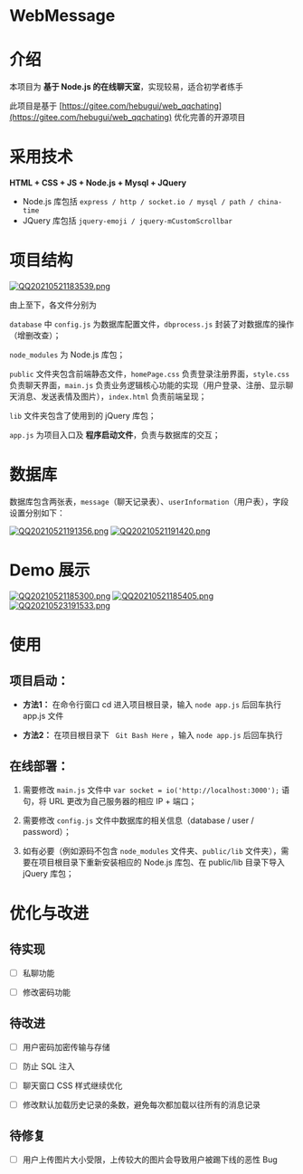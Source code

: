# WebMessage
# 介绍
本项目为 **基于 Node.js 的在线聊天室**，实现较易，适合初学者练手

此项目是基于 [https://gitee.com/hebugui/web_qqchating](https://gitee.com/hebugui/web_qqchating) 优化完善的开源项目
# 采用技术
**HTML + CSS + JS + Node.js + Mysql + JQuery**

* Node.js 库包括 `express / http / socket.io / mysql / path / china-time`
* JQuery 库包括 `jquery-emoji / jquery-mCustomScrollbar`

# 项目结构
[![QQ20210521183539.png](https://img.maocdn.cn/img/2021/05/21/QQ20210521183539.png)](https://img.wang/image/qqjie-tu-20210521183539.bgd3d)

由上至下，各文件分别为

`database` 中 `config.js` 为数据库配置文件，`dbprocess.js` 封装了对数据库的操作（增删改查）；

`node_modules` 为 Node.js 库包；

`public` 文件夹包含前端静态文件，`homePage.css` 负责登录注册界面，`style.css` 负责聊天界面，`main.js` 负责业务逻辑核心功能的实现（用户登录、注册、显示聊天消息、发送表情及图片），`index.html` 负责前端呈现；

`lib` 文件夹包含了使用到的 jQuery 库包；

`app.js` 为项目入口及 **程序启动文件**，负责与数据库的交互；

# 数据库
数据库包含两张表，`message`（聊天记录表）、`userInformation`（用户表），字段设置分别如下：

[![QQ20210521191356.png](https://img.maocdn.cn/img/2021/05/21/QQ20210521191356.png)](https://img.wang/image/qqjie-tu-20210521191356.bgy7o)
[![QQ20210521191420.png](https://img.maocdn.cn/img/2021/05/21/QQ20210521191420.png)](https://img.wang/image/qqjie-tu-20210521191420.bgRVr)

# Demo 展示
[![QQ20210521185300.png](https://img.maocdn.cn/img/2021/05/21/QQ20210521185300.png)](https://img.wang/image/qqjie-tu-20210521185300.bgmki)
[![QQ20210521185405.png](https://img.maocdn.cn/img/2021/05/21/QQ20210521185405.png)](https://img.wang/image/qqjie-tu-20210521185405.bgjXY)
[![QQ20210523191533.png](https://img.maocdn.cn/img/2021/05/23/QQ20210523191533.png)](https://img.wang/image/qqjie-tu-20210523191533.bVdTD)

# 使用
## 项目启动：

* **方法1：** 在命令行窗口 cd 进入项目根目录，输入 `node app.js` 后回车执行 app.js 文件

* **方法2：** 在项目根目录下 ` Git Bash Here` ，输入 `node app.js` 后回车执行

## 在线部署：

1. 需要修改 `main.js` 文件中 `var socket = io('http://localhost:3000');` 语句，将 URL 更改为自己服务器的相应 IP + 端口；

1. 需要修改 `config.js` 文件中数据库的相关信息（database / user / password）；

1. 如有必要（例如源码不包含 `node_modules` 文件夹、`public/lib` 文件夹），需要在项目根目录下重新安装相应的 Node.js 库包、在 public/lib 目录下导入 jQuery 库包；

# 优化与改进
## 待实现

* [ ] 私聊功能

* [ ] 修改密码功能

## 待改进

* [ ] 用户密码加密传输与存储

* [ ] 防止 SQL 注入

* [ ] 聊天窗口 CSS 样式继续优化

* [ ] 修改默认加载历史记录的条数，避免每次都加载以往所有的消息记录

## 待修复

* [ ] 用户上传图片大小受限，上传较大的图片会导致用户被踢下线的恶性 Bug
